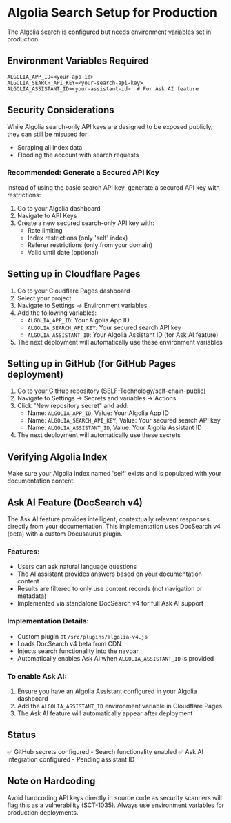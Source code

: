 # Algolia Search Setup for Production

The Algolia search is configured but needs environment variables set in production.

## Environment Variables Required

```
ALGOLIA_APP_ID=<your-app-id>
ALGOLIA_SEARCH_API_KEY=<your-search-api-key>
ALGOLIA_ASSISTANT_ID=<your-assistant-id>  # For Ask AI feature
```

## Security Considerations

While Algolia search-only API keys are designed to be exposed publicly, they can still be misused for:
- Scraping all index data
- Flooding the account with search requests

### Recommended: Generate a Secured API Key

Instead of using the basic search API key, generate a secured API key with restrictions:

1. Go to your Algolia dashboard
2. Navigate to API Keys
3. Create a new secured search-only API key with:
   - Rate limiting
   - Index restrictions (only 'self' index)
   - Referer restrictions (only from your domain)
   - Valid until date (optional)

## Setting up in Cloudflare Pages

1. Go to your Cloudflare Pages dashboard
2. Select your project
3. Navigate to Settings → Environment variables
4. Add the following variables:
   - `ALGOLIA_APP_ID`: Your Algolia App ID
   - `ALGOLIA_SEARCH_API_KEY`: Your secured search API key
   - `ALGOLIA_ASSISTANT_ID`: Your Algolia Assistant ID (for Ask AI feature)
5. The next deployment will automatically use these environment variables

## Setting up in GitHub (for GitHub Pages deployment)

1. Go to your GitHub repository (SELF-Technology/self-chain-public)
2. Navigate to Settings → Secrets and variables → Actions
3. Click "New repository secret" and add:
   - Name: `ALGOLIA_APP_ID`, Value: Your Algolia App ID
   - Name: `ALGOLIA_SEARCH_API_KEY`, Value: Your secured search API key
   - Name: `ALGOLIA_ASSISTANT_ID`, Value: Your Algolia Assistant ID
4. The next deployment will automatically use these secrets

## Verifying Algolia Index

Make sure your Algolia index named 'self' exists and is populated with your documentation content.

## Ask AI Feature (DocSearch v4)

The Ask AI feature provides intelligent, contextually relevant responses directly from your documentation. This implementation uses DocSearch v4 (beta) with a custom Docusaurus plugin.

### Features:
- Users can ask natural language questions
- The AI assistant provides answers based on your documentation content
- Results are filtered to only use content records (not navigation or metadata)
- Implemented via standalone DocSearch v4 for full Ask AI support

### Implementation Details:
- Custom plugin at `/src/plugins/algolia-v4.js`
- Loads DocSearch v4 beta from CDN
- Injects search functionality into the navbar
- Automatically enables Ask AI when `ALGOLIA_ASSISTANT_ID` is provided

### To enable Ask AI:
1. Ensure you have an Algolia Assistant configured in your Algolia dashboard
2. Add the `ALGOLIA_ASSISTANT_ID` environment variable in Cloudflare Pages
3. The Ask AI feature will automatically appear after deployment

## Status

✅ GitHub secrets configured - Search functionality enabled
✅ Ask AI integration configured - Pending assistant ID

## Note on Hardcoding

Avoid hardcoding API keys directly in source code as security scanners will flag this as a vulnerability (SCT-1035). Always use environment variables for production deployments.
